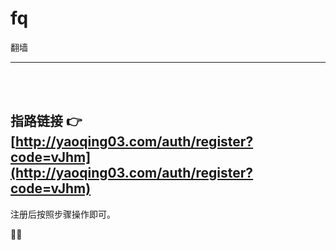 # fq
翻墙
<hr><br><br>

## 指路链接 👉 [http://yaoqing03.com/auth/register?code=vJhm](http://yaoqing03.com/auth/register?code=vJhm)
注册后按照步骤操作即可。

🧙‍♀️
